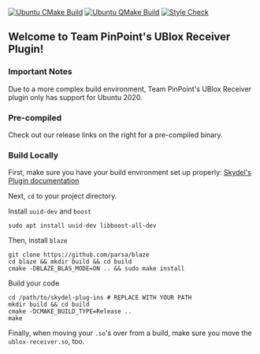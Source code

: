 [![Ubuntu CMake Build](https://github.com/Team-Pinpoint/skydel-plug-ins/actions/workflows/ubuntu_cmake_build.yml/badge.svg)](https://github.com/Team-Pinpoint/skydel-plug-ins/actions/workflows/ubuntu_cmake_build.yml)
[![Ubuntu QMake Build](https://github.com/Team-Pinpoint/skydel-plug-ins/actions/workflows/ubuntu_qmake_build.yml/badge.svg)](https://github.com/Team-Pinpoint/skydel-plug-ins/actions/workflows/ubuntu_qmake_build.yml)
[![Style Check](https://github.com/Team-Pinpoint/skydel-plug-ins/actions/workflows/style_check.yml/badge.svg)](https://github.com/Team-Pinpoint/skydel-plug-ins/actions/workflows/style_check.yml)

## Welcome to Team PinPoint's UBlox Receiver Plugin!

### Important Notes
Due to a more complex build environment, Team PinPoint's UBlox Receiver plugin only has support for Ubuntu 2020.

### Pre-compiled
Check out our release links on the right for a pre-compiled binary.

### Build Locally
First, make sure you have your build environment set up properly: [Skydel's Plugin documentation](https://skydel.gitbook.io/skydel-plug-ins-documentation/)

Next, `cd` to your project directory.

Install `uuid-dev` and `boost`
```
sudo apt install uuid-dev libboost-all-dev 
```

Then, install `blaze`
```
git clone https://github.com/parsa/blaze
cd blaze && mkdir build && cd build
cmake -DBLAZE_BLAS_MODE=ON .. && sudo make install
```

Build your code
```
cd /path/to/skydel-plug-ins # REPLACE WITH YOUR PATH
mkdir build && cd build
cmake -DCMAKE_BUILD_TYPE=Release ..
make
```

Finally, when moving your `.so`'s over from a build, make sure you move the `ublox-receiver.so`, too.


